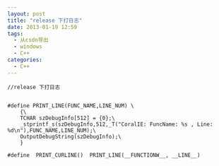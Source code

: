 ```yaml
---
layout: post
title: "release 下打日志"
date: 2013-01-19 12:59
tags: 
  - 从csdn导出
  - windows
  - C++
categories: 
  - C++
---
```



    //release 下打日志
    
    
    #define PRINT_LINE(FUNC_NAME,LINE_NUM) \
        {\
        TCHAR szDebugInfo[512] = {0};\
        _stprintf_s(szDebugInfo,512,_T("CoralIE: FuncName: %s , Line: %d\n"),FUNC_NAME,LINE_NUM);\
        OutputDebugString(szDebugInfo);\
        }
    
    #define  PRINT_CURLINE()  PRINT_LINE(__FUNCTIONW__, __LINE__)

  

